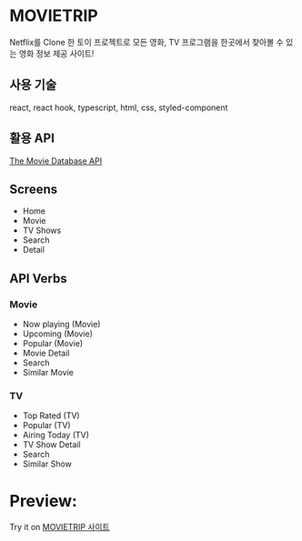 # MOVIETRIP

Netflix를 Clone 한 토이 프로젝트로 모든 영화, TV 프로그램을 한곳에서 찾아볼 수 있는 영화 정보 제공 사이트!

## 사용 기술

react, react hook, typescript, html, css, styled-component

## 활용 API

[The Movie Database API](https://developers.themoviedb.org/)

## Screens

- Home
- Movie
- TV Shows
- Search
- Detail

## API Verbs

### Movie

- Now playing (Movie)
- Upcoming (Movie)
- Popular (Movie)
- Movie Detail
- Search
- Similar Movie

### TV

- Top Rated (TV)
- Popular (TV)
- Airing Today (TV)
- TV Show Detail
- Search
- Similar Show

# Preview:

Try it on [MOVIETRIP 사이트](https://movietrip.netlify.app/)
